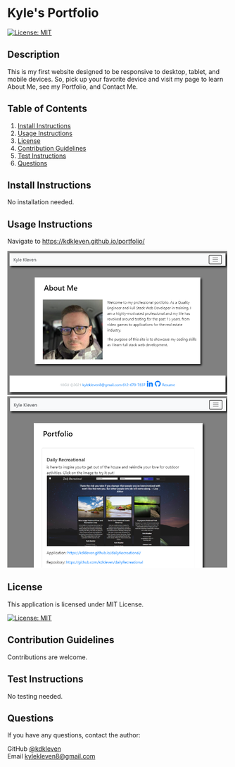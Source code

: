 
# Kyle's Portfolio


[![License: MIT](https://img.shields.io/badge/License-MIT-yellow.svg)](https://opensource.org/licenses/MIT)
    

## Description

This is my first website designed to be responsive to desktop, tablet, and mobile devices. So, pick up your favorite device and visit my page to learn About Me, see my Portfolio, and Contact Me.
      
## Table of Contents
1. [Install Instructions](#install-instructions)
2. [Usage Instructions](#usage-instructions)
3. [License](#license)
4. [Contribution Guidelines](#contribution-guidelines)
5. [Test Instructions](#test-instructions)
6. [Questions](#questions)

## Install Instructions

No installation needed.
  
## Usage Instructions

Navigate to https://kdkleven.github.io/portfolio/

<img src="./images/screenshot.PNG" width="500px">

<img src="./images/screenshot2.PNG" width="500px">


## License
  
This application is licensed under MIT License.
     
[![License: MIT](https://img.shields.io/badge/License-MIT-yellow.svg)](https://opensource.org/licenses/MIT)
    

## Contribution Guidelines

Contributions are welcome.

## Test Instructions

No testing needed.

## Questions

If you have any questions, contact the author:  

GitHub [@kdkleven](https://github.com/kdkleven)  
Email [kylekleven8@gmail.com](mailto:kylekleven8@gmail.com)
